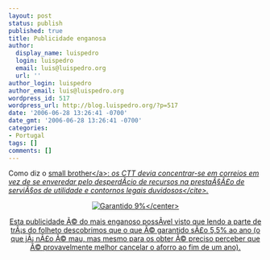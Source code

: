 ```yaml
---
layout: post
status: publish
published: true
title: Publicidade enganosa
author:
  display_name: luispedro
  login: luispedro
  email: luis@luispedro.org
  url: ''
author_login: luispedro
author_email: luis@luispedro.org
wordpress_id: 517
wordpress_url: http://blog.luispedro.org/?p=517
date: '2006-06-28 13:26:41 -0700'
date_gmt: '2006-06-28 13:26:41 -0700'
categories:
- Portugal
tags: []
comments: []
---
```

<p>Como diz o <a href="http:&#47;&#47;small-brother.blogspot.com&#47;2006&#47;06&#47;o-estado-spammer.html">small brother<&#47;a>: <cite>os CTT devia concentrar-se em correios em vez de se enveredar pelo desperd&Atilde;&shy;cio de recursos na presta&Atilde;&sect;&Atilde;&pound;o de servi&Atilde;&sect;os de utilidade e contornos legais duvidosos<&#47;cite>.</p>
<p><center><img id="image518" src="http:&#47;&#47;blog.luispedro.org&#47;wp-content&#47;uploads&#47;2006&#47;06&#47;garantido9.png" alt="Garantido 9%" &#47;><&#47;center></p>
<p>Esta publicidade &Atilde;&copy; do mais enganoso poss&Atilde;&shy;vel visto que lendo a parte de tr&Atilde;&iexcl;s do folheto descobrimos que o que &Atilde;&copy; garantido s&Atilde;&pound;o 5,5% ao ano (o que j&Atilde;&iexcl; n&Atilde;&pound;o &Atilde;&copy; mau, mas mesmo para os obter &Atilde;&copy; preciso perceber que &Atilde;&copy; provavelmente melhor cancelar o aforro ao fim de um ano).</p>
